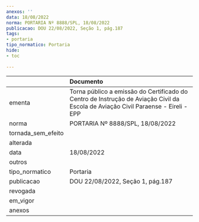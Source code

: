 ```yaml
---
anexos: ''
data: 18/08/2022
norma: PORTARIA Nº 8888/SPL, 18/08/2022
publicacao: DOU 22/08/2022, Seção 1, pág.187
tags:
- portaria
tipo_normatico: Portaria
hide: 
- toc 
 
---
```


|                    | Documento                                                                                                                         |
|:-------------------|:----------------------------------------------------------------------------------------------------------------------------------|
| ementa             | Torna público a emissão do Certificado do Centro de Instrução de Aviação Civil da Escola de Aviação Civil Paraense - Eireli - EPP |
| norma              | PORTARIA Nº 8888/SPL, 18/08/2022                                                                                                  |
| tornada_sem_efeito |                                                                                                                                   |
| alterada           |                                                                                                                                   |
| data               | 18/08/2022                                                                                                                        |
| outros             |                                                                                                                                   |
| tipo_normatico     | Portaria                                                                                                                          |
| publicacao         | DOU 22/08/2022, Seção 1, pág.187                                                                                                  |
| revogada           |                                                                                                                                   |
| em_vigor           |                                                                                                                                   |
| anexos             |                                                                                                                                   |